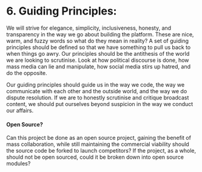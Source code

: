 # 6. Guiding Principles:
We will strive for elegance, simplicity, inclusiveness, honesty, and transparency in the way we go about building the platform. These are nice, warm, and fuzzy words so what do they mean in reality? A set of guiding principles should be defined so that we have something to pull us back to when things go awry. Our principles should be the antithesis of the world we are looking to scrutinise. Look at how political discourse is done, how mass media can lie and manipulate, how social media stirs up hatred, and do the opposite.

Our guiding principles should guide us in the way we code, the way we communicate with each other and the outside world, and the way we do dispute resolution. If we are to honestly scrutinise and critique broadcast content, we should put ourselves beyond suspicion in the way we conduct our affairs.


#### Open Source? 
Can this project be done as an open source project, gaining the benefit of mass collaboration, while still maintaining the commercial viability should the source code be forked to launch competitors? If the project, as a whole, should not be open sourced, could it be broken down into open source modules?
